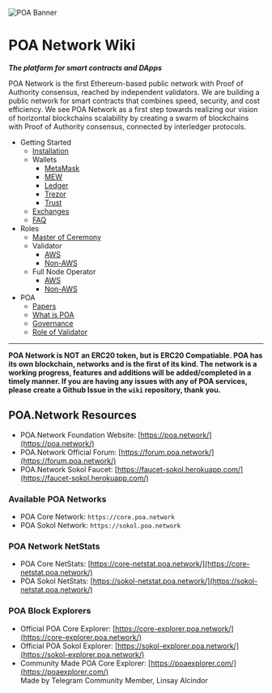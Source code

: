 ![POA Banner](https://github.com/poanetwork/wiki/raw/master/assets/imgs/banner.png)

# POA Network Wiki
__*The platform for smart contracts and DApps*__

POA Network is the first Ethereum-based public network with Proof of Authority consensus, reached by independent validators. We are building a public network for smart contracts that combines speed, security, and cost efficiency. We see POA Network as a first step towards realizing our vision of horizontal blockchains scalability by creating a swarm of blockchains with Proof of Authority consensus, connected by interledger protocols. 

* Getting Started
    * [Installation](POA-Installation)
    * Wallets
        * [MetaMask](POA-Network-on-MetaMask)
        * [MEW](POA-Network-on-MEW)
        * [Ledger](POA-Network-on-Ledger)
        * [Trezor](POA-Network-on-Trezor)
        * [Trust](POA-Network-on-Trust-Wallet)
    * [Exchanges](POA-on-Exchanges)
    * [FAQ](Frequently-Asked-Questions)
* Roles
    * [Master of Ceremony](Master-of-Ceremony-Setup)
    * Validator
        * [AWS](Validator-Node-on-AWS)
        * [Non-AWS](Validator-Node-Non-AWS)
    * Full Node Operator
        * [AWS](Bootnode-Setup-AWS)
        * [Non-AWS](Bootnode-Setup-Non-AWS)
* POA
    * [Papers](POA-Network-Papers)
    * [What is POA](What-is-POA)
    * [Governance](Governance-Process)
    * [Role of Validator](Role-of-Validator)

---

__POA Network is NOT an ERC20 token, but is ERC20 Compatiable. POA has its own blockchain, networks and is the first of its kind. The network is a working progress, features and additions will be added/completed in a timely manner. If you are having any issues with any of POA services, please create a Github Issue in the `wiki` repository, thank you.__

## POA.Network Resources
- POA.Network Foundation Website: [https://poa.network/](https://poa.network/)
- POA.Network Official Forum: [https://forum.poa.network/](https://forum.poa.network/)
- POA.Network Sokol Faucet: [https://faucet-sokol.herokuapp.com/](https://faucet-sokol.herokuapp.com/)

### Available POA Networks
- POA Core Network: `https://core.poa.network`
- POA Sokol Network: `https://sokol.poa.network`

### POA Network NetStats
- POA Core NetStats: [https://core-netstat.poa.network/](https://core-netstat.poa.network/)
- POA Sokol NetStats: [https://sokol-netstat.poa.network/](https://sokol-netstat.poa.network/)

### POA Block Explorers
- Official POA Core Explorer: [https://core-explorer.poa.network/](https://core-explorer.poa.network/)
- Official POA Sokol Explorer: [https://sokol-explorer.poa.network/](https://sokol-explorer.poa.network/)
- Community Made POA Core Explorer: [https://poaexplorer.com/](https://poaexplorer.com/)    
    Made by Telegram Community Member, Linsay Alcindor 
